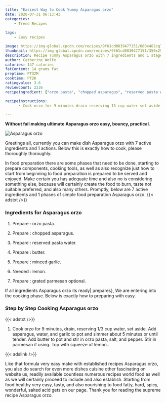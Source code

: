 ```yaml
---
title: "Easiest Way to Cook Yummy Asparagus orzo"
date: 2020-07-31 06:13:43
categories:
    - Trend Recipes
    
tags:
    - Easy recipes

image: https://img-global.cpcdn.com/recipes/9f61cd0839477151/680x482cq70/asparagus-orzo-recipe-main-photo.jpg
thumbnail: https://img-global.cpcdn.com/recipes/9f61cd0839477151/350x250cq70/asparagus-orzo-recipe-main-photo.jpg
description: Recipe Yummy Asparagus orzo with 7 ingredients and 1 stages of easy cooking.
author: Catherine Wolfe
calories: 147 calories
fatContent: 14 grams fat
preptime: PT32M
cooktime: PT2H
ratingvalue: 3.6
reviewcount: 2236
recipeingredient: ["orzo pasta", "chopped asparagus", "reserved pasta water", "butter", "minced garlic", "lemon", "grated parmesan optional"]

recipeinstructions: 
      - Cook orzo for 9 minutes drain reserving 13 cup water set aside Add asparagus water and garlic to pot and simmer about 5 minutes or until tender Add butter to pot and stir in orzo pasta salt and pepper Stir in parmesan if using Top with squeeze of lemon

---
```




**Without fail making ultimate Asparagus orzo easy, bouncy, practical**. 


![Asparagus orzo](https://img-global.cpcdn.com/recipes/9f61cd0839477151/680x482cq70/asparagus-orzo-recipe-main-photo.jpg "Asparagus orzo")




Greetings all, currently you can make dish Asparagus orzo with 7 active ingredients and 1 actions. Below this is exactly how to cook, please thoroughly thoroughly.

In food preparation there are some phases that need to be done, starting to prepare components, cooking tools, as well as also recognize just how to start from beginning to food preparation is prepared to be served and enjoyed. Make certain you has adequate time and also no is considering something else, because will certainly create the food to burn, taste not suitable preferred, and also many others. Promptly, below are 7 active ingredients and 1 phases of simple food preparation Asparagus orzo.
{{< adstxt />}}

### Ingredients for Asparagus orzo


1. Prepare  : orzo pasta.

1. Prepare  : chopped asparagus.

1. Prepare  : reserved pasta water.

1. Prepare  : butter.

1. Prepare  : minced garlic.

1. Needed  : lemon.

1. Prepare  : grated parmesan optional.



If all ingredients Asparagus orzo its ready| prepares}, We are entering into the cooking phase. Below is exactly how to preparing with easy.

### Step by Step Cooking Asparagus orzo

{{< adstxt />}}


1. Cook orzo for 9 minutes, drain, reserving 1/3 cup water, set aside. Add asparagus, water, and garlic to pot and simmer about 5 minutes or until tender. Add butter to pot and stir in orzo pasta, salt, and pepper. Stir in parmesan if using. Top with squeeze of lemon..





{{< adslink />}}

Like that formula very easy make with established recipes Asparagus orzo, you also do search for even more dishes cuisine other fascinating on website us, readily available countless numerous recipes world food as well as we will certainly proceed to include and also establish. Starting from food healthy very easy, tasty, and also nourishing to food fatty, hard, spicy, wonderful, salted acid gets on our page. Thank you for reading the supreme recipe Asparagus orzo.
